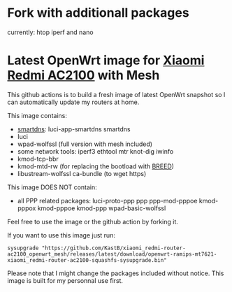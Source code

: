 # Fork with additionall packages
currently: htop iperf and nano

# Latest OpenWrt image for [Xiaomi Redmi AC2100](https://xiaomi-mi.com/wifi-routers/redmi-ac2100-router/) with Mesh
This github actions is to build a fresh image of latest OpenWrt snapshot so I can automatically update my routers at home. 

This image contains:
* [smartdns](https://github.com/pymumu/smartdns): luci-app-smartdns smartdns
* luci
* wpad-wolfssl (full version with mesh included)
* some network tools: iperf3 ethtool mtr knot-dig iwinfo
* kmod-tcp-bbr
* kmod-mtd-rw (for replacing the bootload with [BREED](https://breed.hackpascal.net))
* libustream-wolfssl ca-bundle (to wget https)

This image DOES NOT contain:
* all PPP related packages: luci-proto-ppp ppp ppp-mod-pppoe kmod-pppox kmod-pppoe kmod-ppp wpad-basic-wolfssl

Feel free to use the image or the github action by forking it.

If you want to use this image just run:

```sysupgrade "https://github.com/KastB/xiaomi_redmi-router-ac2100_openwrt_mesh/releases/latest/download/openwrt-ramips-mt7621-xiaomi_redmi-router-ac2100-squashfs-sysupgrade.bin"```

Please note that I might change the packages included without notice. This image is built for my personnal use first.
